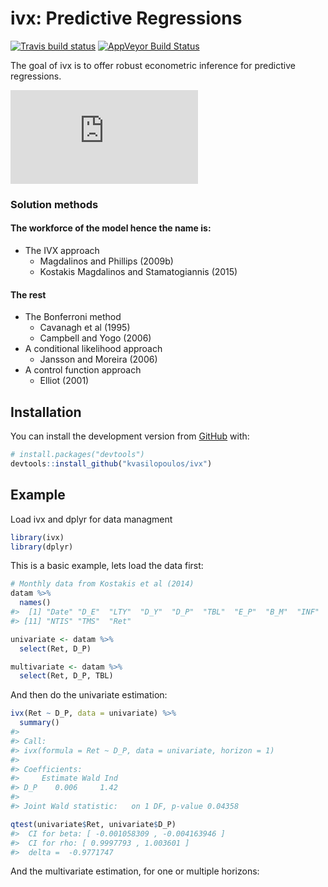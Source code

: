 
<!-- README.md is generated from README.Rmd. Please edit that file -->

# ivx: Predictive Regressions

[![Travis build
status](https://travis-ci.org/kvasilopoulos/ivx.svg?branch=master)](https://travis-ci.org/kvasilopoulos/ivx)
[![AppVeyor Build
Status](https://ci.appveyor.com/api/projects/status/github/kvasilopoulos/ivx?branch=master&svg=true)](https://ci.appveyor.com/project/kvasilopoulos/ivx)

The goal of ivx is to offer robust econometric inference for predictive
regressions.

![first
equation](https://latex.codecogs.com/gif.latex?%5Cbegin%7Balign*%7D%20y_t%20%26%3D%20%5Cbeta%20y_%7Bt-1%7D%20+%20%5Cepsilon_t%5C%5C%20x_t%20%26%3D%20%5Crho%20x_%7Bt-1%7D%20+%20u_t%20%5Cend%7Balign*%7D)

### Solution methods

#### The workforce of the model hence the name is:

  - The IVX approach
      - Magdalinos and Phillips (2009b)
      - Kostakis Magdalinos and Stamatogiannis (2015)

#### The rest

  - The Bonferroni method
      - Cavanagh et al (1995)
      - Campbell and Yogo (2006)
  - A conditional likelihood approach
      - Jansson and Moreira (2006)
  - A control function approach
      - Elliot (2001)

## Installation

You can install the development version from
[GitHub](https://github.com/) with:

``` r
# install.packages("devtools")
devtools::install_github("kvasilopoulos/ivx")
```

## Example

Load ivx and dplyr for data managment

``` r
library(ivx)
library(dplyr)
```

This is a basic example, lets load the data first:

``` r
# Monthly data from Kostakis et al (2014)
datam %>%
  names()
#>  [1] "Date" "D_E"  "LTY"  "D_Y"  "D_P"  "TBL"  "E_P"  "B_M"  "INF"  "DFY" 
#> [11] "NTIS" "TMS"  "Ret"

univariate <- datam %>%
  select(Ret, D_P)

multivariate <- datam %>%
  select(Ret, D_P, TBL)
```

And then do the univariate estimation:

``` r
ivx(Ret ~ D_P, data = univariate) %>% 
  summary()
#> 
#> Call:
#> ivx(formula = Ret ~ D_P, data = univariate, horizon = 1)
#> 
#> Coefficients:
#>     Estimate Wald Ind
#> D_P    0.006     1.42
#> 
#> Joint Wald statistic:   on 1 DF, p-value 0.04358

qtest(univariate$Ret, univariate$D_P)
#>  CI for beta: [ -0.001058309 , -0.004163946 ]
#>  CI for rho: [ 0.9997793 , 1.003601 ]
#>  delta =  -0.9771747
```

And the multivariate estimation, for one or multiple horizons:
